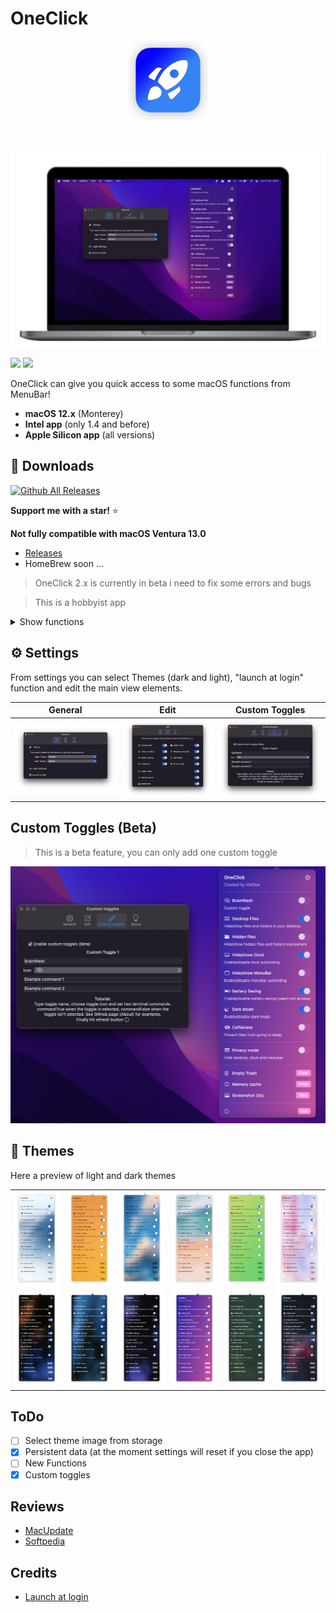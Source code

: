 # OneClick

<div align="center">
  <img src="128x128logo.png">
  </div>
<br><br>

![](imgs/im1.png)

![](https://forthebadge.com/images/badges/made-with-swift.svg)
![](https://forthebadge.com/images/badges/open-source.svg)

OneClick can give you quick access to some macOS functions from MenuBar!

* **macOS 12.x** (Monterey)
* **Intel app** (only 1.4 and before)
* **Apple Silicon app** (all versions)

## 💾 Downloads 
[![Github All Releases](https://img.shields.io/github/downloads/mik3sw/OneClick/total.svg?style=for-the-badge&logo=github&color=blueviolet)]() 

**Support me with a star!** ⭐️ 

**Not fully compatible with macOS Ventura 13.0**

* [Releases](https://github.com/mik3sw/OneClick/releases)
* HomeBrew soon ...

> OneClick 2.x is currently in beta i need to fix some errors and bugs

> This is a hobbyist app



<details>
<summary>Show functions</summary>
<br>

### Hide/Show desktop
Commands:

* ```defaults write com.apple.finder CreateDesktop false ; killall Finder```
* ```defaults write com.apple.finder CreateDesktop true ; killall Finder```


### Hide/Show hidden files/folders
Commands:

* ```defaults write com.apple.finder AppleShowAllFiles -boolean true ; killall Finder```
* ```defaults write com.apple.finder AppleShowAllFiles -boolean false ; killall Finder```

### Hide/Show dock
Commands:

* ```osascript -e 'tell application \"System Events\" to set the autohide of the dock preferences to true'```
* ```osascript -e 'tell application \"System Events\" to set the autohide of the dock preferences to false'```

### Enable/disable power saving
Commands:

* ```osascript -e 'do shell script \"pmset -a lowpowermode 1\" with administrator privileges'```
* ```osascript -e 'do shell script \"pmset -a lowpowermode 0\" with administrator privileges'```
* these commands need root access (the app will ask for administrator password or touchID)

### Enable/disable dark mode
Commands:

* ```osascript -e 'tell application \"System Events\" to tell appearance preferences to set dark mode to true'```
* ```osascript -e 'tell application \"System Events\" to tell appearance preferences to set dark mode to false'```


### Caffeinate
Commands:

* ```caffeinate```
* ```killall caffeinate```


### Empty trash
Command:

* ```osascript -e 'tell application \"Finder\" to empty trash'```

### Clear memory
Command:

* ```osascript -e 'do shell script \"purge\" with administrator privileges'```

### Take screenshot
Command:

* ```screencapture -T 3 -t png -P Desktop/screenshot.png```

</details>



## ⚙️ Settings

From settings you can select Themes (dark and light), "launch at login" function and edit the main view elements.

| General  |  Edit  | Custom Toggles |
|---|---|---|
|  ![](imgs/General.png) | ![](imgs/Edit.png)  | ![](imgs/customToggles.png) |


## Custom Toggles (Beta)
> This is a beta feature, you can only add one custom toggle 

![](imgs/customTogglesExample.png)


## 🎨 Themes

Here a preview of light and dark themes


|   |   |   |   |   |   |
|---|---|---|---|---|---|
| ![](imgs/lightThemes/1.png)  |  ![](imgs/lightThemes/2.png) |  ![](imgs/lightThemes/3.png) | ![](imgs/lightThemes/4.png)  | ![](imgs/lightThemes/5.png)  | ![](imgs/lightThemes/6.png) |
| ![](imgs/darkThemes/1.png)  | ![](imgs/darkThemes/2.png)  |  ![](imgs/darkThemes/3.png) | ![](imgs/darkThemes/4.png)  | ![](imgs/darkThemes/5.png)  |  ![](imgs/darkThemes/6.png) |

## ToDo

- [ ] Select theme image from storage
- [x] Persistent data (at the moment settings will reset if you close the app)
- [ ] New Functions
- [x] Custom toggles

## Reviews

* [MacUpdate](https://www.macupdate.com/app/mac/63828/oneclick)
* [Softpedia](https://mac.softpedia.com/get/System-Utilities/mik3sw-OneClick.shtml)

## Credits

* [Launch at login](https://github.com/sindresorhus/LaunchAtLogin) 
